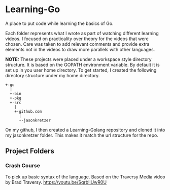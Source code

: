# Learning-Go
A place to put code while learning the basics of Go.

Each folder represents what I wrote as part of watching different learning videos.  I focused on practicality over theory for the videos that were chosen.  Care was taken to add relevant comments and provide extra elements not in the videos to draw more parallels with other languages.

**NOTE:** These projects were placed under a workspace style directory structure.  It is based on the GOPATH environment variable.  By default it is set up in you user home directory.  To get started, I created the following directory structure under my home directory. 

	+-go
	  |
	  +-bin
	  +-pkg
	  +-src
	    |
	    +-github.com
	      |
	      +-jasonkretzer
	      
On my github, I then created a Learning-Golang repository and cloned it into my jasonkretzer folder.  This makes it match the url structure for the repo.

## Project Folders

### Crash Course

To pick up basic syntax of the language.  Based on the Traversy Media video by Brad Traversy. <https://youtu.be/SqrbIlUwR0U>

 
